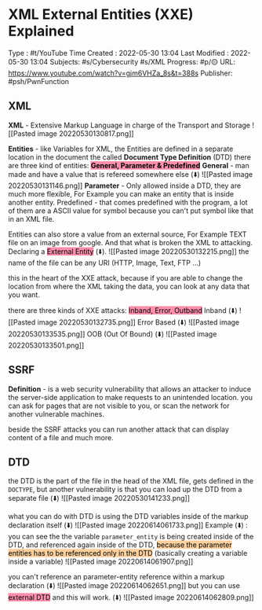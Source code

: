 # XML External Entities (XXE) Explained
Type : #t/YouTube
Time Created : 2022-05-30 13:04
Last Modified : 2022-05-30 13:04
Subjects: #s/Cybersecurity #s/XML
Progress: #p/🟡 
	URL: https://www.youtube.com/watch?v=gjm6VHZa_8s&t=388s
Publisher: #psh/PwnFunction
## XML
**XML** - Extensive Markup Language
in charge of the Transport and Storage 
![[Pasted image 20220530130817.png]]

**Entities** - like Variables for XML, the Entities are defined in a separate location in the document the called **Document Type Definition** (DTD)
there are three kind of entities: <mark style="background: #FF5582A6;">**General, Parameter & Predefined**</mark> 
**General** - man made and have a value that is refereed somewhere else (⬇️)
![[Pasted image 20220530131146.png]]
**Parameter** - Only allowed inside a DTD, they are much more flexible, For Example you can make an entity that is inside another entity.
Predefined - that comes predefined with the program, a lot of them are a ASCII value for symbol because you can't put symbol like that in an XML file.

Entities can also store a value from an external source, For Example TEXT file on an image from google. And that what is broken the XML to attacking.
Declaring a <mark style="background: #FF5582A6;">External Entity</mark> (⬇️).
![[Pasted image 20220530132215.png]] 
the name of the file can be any URI (HTTP, Image, Text, FTP ...)

this in the heart of the XXE attack, because if you are able to change the location from where the XML taking the data, you can look at any data that you want.

there are three kinds of XXE attacks: <mark style="background: #FF5582A6;">Inband, Error, Outband</mark>
Inband (⬇️)
![[Pasted image 20220530132735.png]]
Error Based (⬇️)
![[Pasted image 20220530133535.png]]
OOB (Out Of Bound) (⬇️)
![[Pasted image 20220530133501.png]]
## SSRF
**Definition** - is a web security vulnerability that allows an attacker to induce the server-side application to make requests to an unintended location.
you can ask for pages that are not visible to you, or scan the network for another vulnerable machines.

beside the SSRF attacks you can run another attack that can display content of a file and much more.

## DTD
the DTD is the part of the file in the head of the XML file, gets defined in the `DOCTYPE`, but another vulnerability is that you can load up the DTD from a separate file (⬇️)
![[Pasted image 20220530141233.png]]

what you can do with DTD is using the DTD variables inside of the markup declaration itself (⬇️)
![[Pasted image 20220614061733.png]]
Example (⬇️) :
you can see the the variable `parameter_entity` is being created inside of the DTD, and referenced again inside of the DTD, <mark style="background: #FFB86CA6;">because the parameter entities has to be referenced only in the DTD</mark> (basically creating a variable inside a variable)
![[Pasted image 20220614061907.png]]

you can't reference an parameter-entity reference within a markup declaration (⬇️)
![[Pasted image 20220614062651.png]]
but you can use <mark style="background: #FF5582A6;">external DTD</mark> and this will work. (⬇️)
![[Pasted image 20220614062809.png]]
